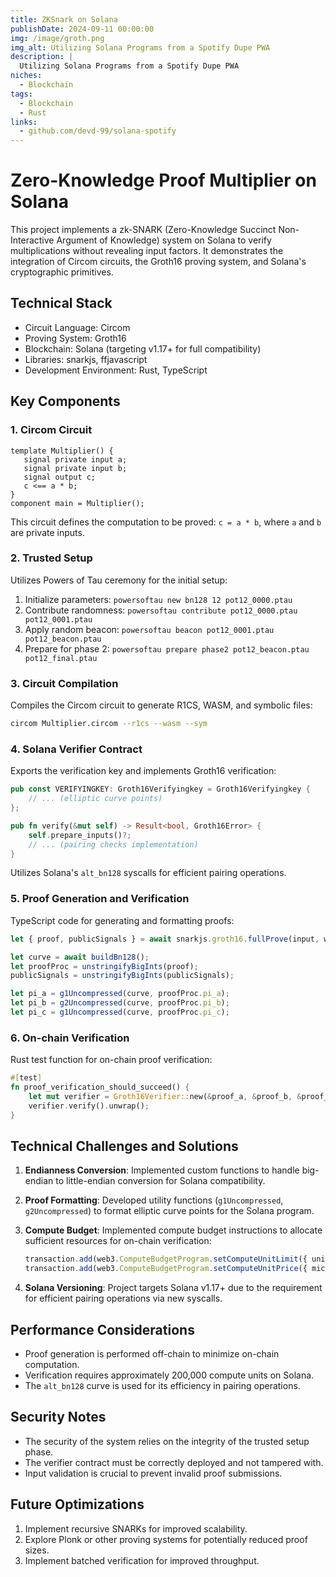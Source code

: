 ```yaml
---
title: ZKSnark on Solana
publishDate: 2024-09-11 00:00:00
img: /image/groth.png
img_alt: Utilizing Solana Programs from a Spotify Dupe PWA
description: |
  Utilizing Solana Programs from a Spotify Dupe PWA
niches:
  - Blockchain
tags:
  - Blockchain
  - Rust
links:
  - github.com/devd-99/solana-spotify
---
```

# Zero-Knowledge Proof Multiplier on Solana

This project implements a zk-SNARK (Zero-Knowledge Succinct Non-Interactive Argument of Knowledge) system on Solana to verify multiplications without revealing input factors. It demonstrates the integration of Circom circuits, the Groth16 proving system, and Solana's cryptographic primitives.

## Technical Stack

- Circuit Language: Circom
- Proving System: Groth16
- Blockchain: Solana (targeting v1.17+ for full compatibility)
- Libraries: snarkjs, ffjavascript
- Development Environment: Rust, TypeScript

## Key Components

### 1. Circom Circuit

```circom
template Multiplier() {
   signal private input a;
   signal private input b;
   signal output c;
   c <== a * b;
}
component main = Multiplier();
```

This circuit defines the computation to be proved: `c = a * b`, where `a` and `b` are private inputs.

### 2. Trusted Setup

Utilizes Powers of Tau ceremony for the initial setup:

1. Initialize parameters: `powersoftau new bn128 12 pot12_0000.ptau`
2. Contribute randomness: `powersoftau contribute pot12_0000.ptau pot12_0001.ptau`
3. Apply random beacon: `powersoftau beacon pot12_0001.ptau pot12_beacon.ptau`
4. Prepare for phase 2: `powersoftau prepare phase2 pot12_beacon.ptau pot12_final.ptau`

### 3. Circuit Compilation

Compiles the Circom circuit to generate R1CS, WASM, and symbolic files:

```bash
circom Multiplier.circom --r1cs --wasm --sym
```

### 4. Solana Verifier Contract

Exports the verification key and implements Groth16 verification:

```rust
pub const VERIFYINGKEY: Groth16Verifyingkey = Groth16Verifyingkey {
    // ... (elliptic curve points)
};

pub fn verify(&mut self) -> Result<bool, Groth16Error> {
    self.prepare_inputs()?;
    // ... (pairing checks implementation)
}
```

Utilizes Solana's `alt_bn128` syscalls for efficient pairing operations.

### 5. Proof Generation and Verification

TypeScript code for generating and formatting proofs:

```typescript
let { proof, publicSignals } = await snarkjs.groth16.fullProve(input, wasmPath, zkeyPath);

let curve = await buildBn128();
let proofProc = unstringifyBigInts(proof);
publicSignals = unstringifyBigInts(publicSignals);

let pi_a = g1Uncompressed(curve, proofProc.pi_a);
let pi_b = g2Uncompressed(curve, proofProc.pi_b);
let pi_c = g1Uncompressed(curve, proofProc.pi_c);
```

### 6. On-chain Verification

Rust test function for on-chain proof verification:

```rust
#[test]
fn proof_verification_should_succeed() {
    let mut verifier = Groth16Verifier::new(&proof_a, &proof_b, &proof_c, &PUBLIC_INPUTS, &VERIFYING_KEY).unwrap();
    verifier.verify().unwrap();
}
```

## Technical Challenges and Solutions

1. **Endianness Conversion**: Implemented custom functions to handle big-endian to little-endian conversion for Solana compatibility.

2. **Proof Formatting**: Developed utility functions (`g1Uncompressed`, `g2Uncompressed`) to format elliptic curve points for the Solana program.

3. **Compute Budget**: Implemented compute budget instructions to allocate sufficient resources for on-chain verification:

   ```typescript
   transaction.add(web3.ComputeBudgetProgram.setComputeUnitLimit({ units: 1_400_000 }));
   transaction.add(web3.ComputeBudgetProgram.setComputeUnitPrice({ microLamports: 2 }));
   ```

4. **Solana Versioning**: Project targets Solana v1.17+ due to the requirement for efficient pairing operations via new syscalls.

## Performance Considerations

- Proof generation is performed off-chain to minimize on-chain computation.
- Verification requires approximately 200,000 compute units on Solana.
- The `alt_bn128` curve is used for its efficiency in pairing operations.

## Security Notes

- The security of the system relies on the integrity of the trusted setup phase.
- The verifier contract must be correctly deployed and not tampered with.
- Input validation is crucial to prevent invalid proof submissions.

## Future Optimizations

1. Implement recursive SNARKs for improved scalability.
2. Explore Plonk or other proving systems for potentially reduced proof sizes.
3. Implement batched verification for improved throughput.